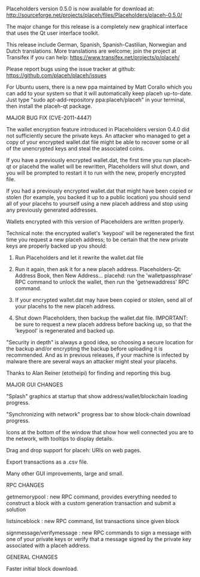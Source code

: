 Placeholders version 0.5.0 is now available for download at:
http://sourceforge.net/projects/placeh/files/Placeholders/placeh-0.5.0/

The major change for this release is a completely new graphical interface that uses the Qt user interface toolkit.

This release include German, Spanish, Spanish-Castilian, Norwegian and Dutch translations. More translations are welcome; join the project at Transifex if you can help:
https://www.transifex.net/projects/p/placeh/

Please report bugs using the issue tracker at github:
https://github.com/placeh/placeh/issues

For Ubuntu users, there is a new ppa maintained by Matt Corallo which you can add to your system so that it will automatically keep placeh up-to-date.  Just type "sudo apt-add-repository ppa:placeh/placeh" in your terminal, then install the placeh-qt package.

MAJOR BUG FIX  (CVE-2011-4447)

The wallet encryption feature introduced in Placeholders version 0.4.0 did not sufficiently secure the private keys. An attacker who
managed to get a copy of your encrypted wallet.dat file might be able to recover some or all of the unencrypted keys and steal the
associated coins.

If you have a previously encrypted wallet.dat, the first time you run placeh-qt or placehd the wallet will be rewritten, Placeholders will
shut down, and you will be prompted to restart it to run with the new, properly encrypted file.

If you had a previously encrypted wallet.dat that might have been copied or stolen (for example, you backed it up to a public
location) you should send all of your placehs to yourself using a new placeh address and stop using any previously generated addresses.

Wallets encrypted with this version of Placeholders are written properly.

Technical note: the encrypted wallet's 'keypool' will be regenerated the first time you request a new placeh address; to be certain that the
new private keys are properly backed up you should:

1. Run Placeholders and let it rewrite the wallet.dat file

2. Run it again, then ask it for a new placeh address.
Placeholders-Qt: Address Book, then New Address...
placehd: run the 'walletpassphrase' RPC command to unlock the wallet,  then run the 'getnewaddress' RPC command.

3. If your encrypted wallet.dat may have been copied or stolen, send  all of your placehs to the new placeh address.

4. Shut down Placeholders, then backup the wallet.dat file.
IMPORTANT: be sure to request a new placeh address before backing up, so that the 'keypool' is regenerated and backed up.

"Security in depth" is always a good idea, so choosing a secure location for the backup and/or encrypting the backup before uploading it is recommended. And as in previous releases, if your machine is infected by malware there are several ways an attacker might steal your placehs.

Thanks to Alan Reiner (etotheipi) for finding and reporting this bug.

MAJOR GUI CHANGES

"Splash" graphics at startup that show address/wallet/blockchain loading progress.

"Synchronizing with network" progress bar to show block-chain download progress.

Icons at the bottom of the window that show how well connected you are to the network, with tooltips to display details.

Drag and drop support for placeh: URIs on web pages.

Export transactions as a .csv file.

Many other GUI improvements, large and small.

RPC CHANGES

getmemorypool : new RPC command, provides everything needed to construct a block with a custom generation transaction and submit a solution

listsinceblock : new RPC command, list transactions since given block

signmessage/verifymessage : new RPC commands to sign a message with one of your private keys or verify that a message signed by the private key associated with a placeh address.

GENERAL CHANGES

Faster initial block download.

